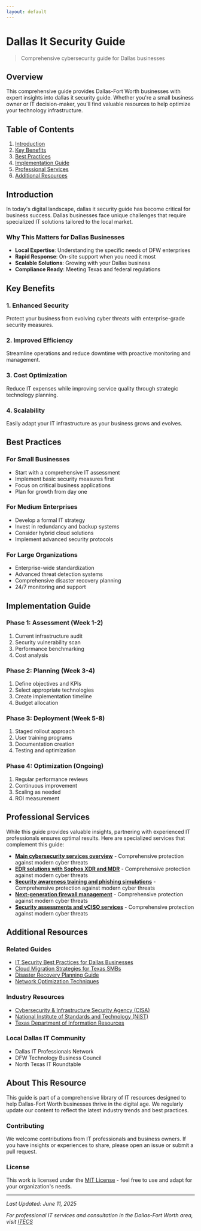 ```yaml
---
layout: default
---
```


# Dallas It Security Guide

> Comprehensive cybersecurity guide for Dallas businesses

## Overview

This comprehensive guide provides Dallas-Fort Worth businesses with expert insights into dallas it security guide. Whether you're a small business owner or IT decision-maker, you'll find valuable resources to help optimize your technology infrastructure.

## Table of Contents

1. [Introduction](#introduction)
2. [Key Benefits](#key-benefits)
3. [Best Practices](#best-practices)
4. [Implementation Guide](#implementation-guide)
5. [Professional Services](#professional-services)
6. [Additional Resources](#additional-resources)

## Introduction

In today's digital landscape, dallas it security guide has become critical for business success. Dallas businesses face unique challenges that require specialized IT solutions tailored to the local market.

### Why This Matters for Dallas Businesses

- **Local Expertise**: Understanding the specific needs of DFW enterprises
- **Rapid Response**: On-site support when you need it most
- **Scalable Solutions**: Growing with your Dallas business
- **Compliance Ready**: Meeting Texas and federal regulations

## Key Benefits

### 1. Enhanced Security
Protect your business from evolving cyber threats with enterprise-grade security measures.

### 2. Improved Efficiency
Streamline operations and reduce downtime with proactive monitoring and management.

### 3. Cost Optimization
Reduce IT expenses while improving service quality through strategic technology planning.

### 4. Scalability
Easily adapt your IT infrastructure as your business grows and evolves.

## Best Practices

### For Small Businesses
- Start with a comprehensive IT assessment
- Implement basic security measures first
- Focus on critical business applications
- Plan for growth from day one

### For Medium Enterprises
- Develop a formal IT strategy
- Invest in redundancy and backup systems
- Consider hybrid cloud solutions
- Implement advanced security protocols

### For Large Organizations
- Enterprise-wide standardization
- Advanced threat detection systems
- Comprehensive disaster recovery planning
- 24/7 monitoring and support

## Implementation Guide

### Phase 1: Assessment (Week 1-2)
1. Current infrastructure audit
2. Security vulnerability scan
3. Performance benchmarking
4. Cost analysis

### Phase 2: Planning (Week 3-4)
1. Define objectives and KPIs
2. Select appropriate technologies
3. Create implementation timeline
4. Budget allocation

### Phase 3: Deployment (Week 5-8)
1. Staged rollout approach
2. User training programs
3. Documentation creation
4. Testing and optimization

### Phase 4: Optimization (Ongoing)
1. Regular performance reviews
2. Continuous improvement
3. Scaling as needed
4. ROI measurement

## Professional Services

While this guide provides valuable insights, partnering with experienced IT professionals ensures optimal results. Here are specialized services that complement this guide:

- **[Main cybersecurity services overview](https://itecsonline.com/**/cybersecurity-services**)** - Comprehensive protection against modern cyber threats
- **[EDR solutions with Sophos XDR and MDR](https://itecsonline.com/**/cybersecurity/endpoint-detection-response**)** - Comprehensive protection against modern cyber threats
- **[Security awareness training and phishing simulations](https://itecsonline.com/**/cybersecurity/cybersecurity-training**)** - Comprehensive protection against modern cyber threats
- **[Next-generation firewall management](https://itecsonline.com/**/cybersecurity/managed-firewall-services**)** - Comprehensive protection against modern cyber threats
- **[Security assessments and vCISO services](https://itecsonline.com/**/cybersecurity/cybersecurity-consulting**)** - Comprehensive protection against modern cyber threats


## Additional Resources

### Related Guides
- [IT Security Best Practices for Dallas Businesses](#)
- [Cloud Migration Strategies for Texas SMBs](#)
- [Disaster Recovery Planning Guide](#)
- [Network Optimization Techniques](#)

### Industry Resources
- [Cybersecurity & Infrastructure Security Agency (CISA)](https://www.cisa.gov/)
- [National Institute of Standards and Technology (NIST)](https://www.nist.gov/cybersecurity)
- [Texas Department of Information Resources](https://dir.texas.gov/)

### Local Dallas IT Community
- Dallas IT Professionals Network
- DFW Technology Business Council
- North Texas IT Roundtable

## About This Resource

This guide is part of a comprehensive library of IT resources designed to help Dallas-Fort Worth businesses thrive in the digital age. We regularly update our content to reflect the latest industry trends and best practices.

### Contributing

We welcome contributions from IT professionals and business owners. If you have insights or experiences to share, please open an issue or submit a pull request.

### License

This work is licensed under the [MIT License](LICENSE) - feel free to use and adapt for your organization's needs.

---

*Last Updated: June 11, 2025*

*For professional IT services and consultation in the Dallas-Fort Worth area, visit [ITECS](https://itecsonline.com)*
